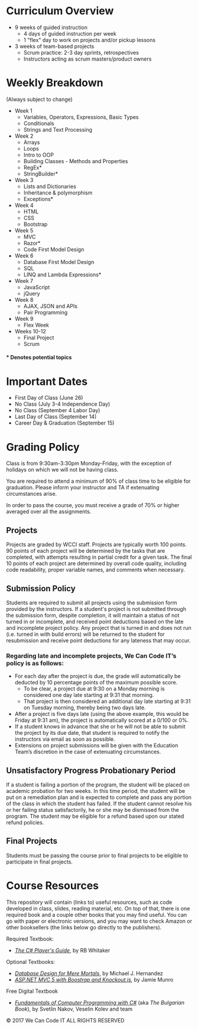 # Curriculum Overview

- 9 weeks of guided instruction
  - 4 days of guided instruction per week
  - 1 "flex" day to work on projects and/or pickup lessons
- 3 weeks of team-based projects
  - Scrum practice: 2-3 day sprints, retrospectives
  - Instructors acting as scrum masters/product owners

# Weekly Breakdown

(Always subject to change)

- Week 1
  - Variables, Operators, Expressions, Basic Types
  - Conditionals
  - Strings and Text Processing
- Week 2
  - Arrays
  - Loops
  - Intro to OOP
  - Building Classes - Methods and Properties
  - RegEx*
  - StringBuilder*
- Week 3
  - Lists and Dictionaries
  - Inheritance & polymorphism
  - Exceptions*
- Week 4
  - HTML
  - CSS
  - Bootstrap
- Week 5
  - MVC
  - Razor*
  - Code First Model Design
- Week 6
  - Database First Model Design
  - SQL
  - LINQ and Lambda Expressions*
- Week 7
  - JavaScript
  - jQuery
- Week 8
  - AJAX, JSON and APIs
  - Pair Programming
- Week 9
  - Flex Week
- Weeks 10-12
  - Final Project
  - Scrum

#### * Denotes potential topics

# Important Dates
- First Day of Class (June 26)
- No Class (July 3-4 Independence Day)
- No Class (September 4 Labor Day)
- Last Day of Class (September 14)
- Career Day & Graduation (September 15)


# Grading Policy

Class is from 9:30am-3:30pm Monday-Friday, with the exception of holidays on which we will not be having class.

You are required to attend a minimum of 90% of class time to be eligible for graduation. Please inform your instructor and TA if extenuating circumstances arise.

In order to pass the course, you must receive a grade of 70% or higher averaged over all the assignments.

## Projects

Projects are graded by WCCI staff. Projects are typically worth 100 points. 90 points of each project will be determined by the tasks that are completed, with attempts resulting in partial credit for a given task. The final 10 points of each project are determined by overall code quality, including code readability, proper variable names, and comments when necessary.

## Submission Policy

Students are required to submit all projects using the submission form provided by the instructors. If a student's project is not submitted through the submission form, despite completion, it will maintain a status of not turned in or incomplete, and received point deductions based on the late and incomplete project policy. Any project that is turned in and does not run (i.e. turned in with build errors) will be returned to the student for resubmission and receive point deductions for any lateness that may occur.

### Regarding late and incomplete projects, We Can Code IT’s policy is as follows:
* For each day after the project is due, the grade will automatically be deducted by 10 percentage points of the maximum possible score.
  * To be clear, a project due at 9:30 on a Monday morning is considered one day late starting at 9:31 that morning. 
  * That project is then considered an additional day late starting at 9:31 on Tuesday morning, thereby being two days late.
* After a project is five days late (using the above example, this would be Friday at 9:31 am), the project is automatically scored at a 0/100 or 0%.
* If a student knows in advance that she or he will not be able to submit the project by its due date, that student is required to notify the instructors via email as soon as possible.
* Extensions on project submissions will be given with the Education Team’s discretion in the case of extenuating circumstances.

## Unsatisfactory Progress Probationary Period
If a student is failing a portion of the program, the student will be placed on academic probation for two weeks. In this time period, the student will be put on a remediation plan and is expected to complete and pass any portion of the class in which the student has failed. If the student cannot resolve his or her failing status satisfactorily, he or she may be dismissed from the program.  The student may be eligible for a refund based upon our stated refund policies.

## Final Projects

Students must be passing the course prior to final projects to be eligible to participate in final projects.

# Course Resources

This repository will contain (links to) useful resources, such as code developed in class, slides, reading material, etc. On top of that, there is one required book and a couple other books that you may find useful. You can go with paper or electronic versions, and you may want to check Amazon or other booksellers (the links below go directly to the publishers).

Required Textbook:
- _[The C# Player's Guide](http://starboundsoftware.com/books/c-sharp/)_, by RB Whitaker

Optional Textbooks:
- _[Database Design for Mere Mortals](http://www.informit.com/store/database-design-for-mere-mortals-a-hands-on-guide-to-9780321884497)_, by Michael J. Hernandez
- _[ASP.NET MVC 5 with Boostrap and Knockout.js](http://shop.oreilly.com/product/0636920035350.do)_, by Jamie Munro

Free Digital Textbook
- _[Fundamentals of Computer Programming with C#](http://www.introprogramming.info/english-intro-csharp-book/downloads/)_ (aka _The Bulgarian Book_), by Svetlin Nakov, Veselin Kolev and team


© 2017 We Can Code IT ALL RIGHTS RESERVED

